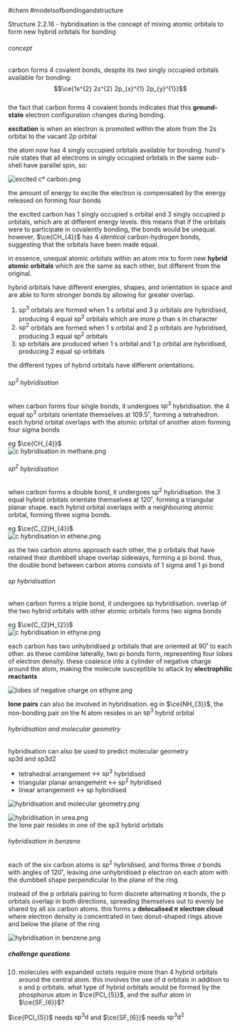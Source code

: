 #chem #modelsofbondingandstructure   
  
Structure 2.2.16 - hybridisation is the concept of mixing atomic orbitals to form new hybrid orbitals for bonding  
  
###### concept  
  
carbon forms 4 covalent bonds, despite its *two* singly occupied orbitals available for bonding:  
$$\ce{1s^{2} 2s^{2} 2p_{x}^{1} 2p_{y}^{1}}$$  
the fact that carbon forms 4 covalent bonds indicates that this **ground-state** electron configuration changes during bonding.  
  
**excitation** is when an electron is promoted within the atom from the 2s orbital to the vacant 2p orbital  
  
the atom now has 4 singly occupied orbitals available for bonding. hund's rule states that all electrons in singly occupied orbitals in the same sub-shell have parallel spin, so:  
  
![excited c* carbon.png](Media/1%20Structure/1.2/2%20covalent/excited%20c*%20carbon.png)  
  
the amount of energy to excite the electron is compensated by the energy released on forming four bonds  
  
the excited carbon has 1 singly occupied s orbital and 3 singly occupied p orbitals, which are at different energy levels. this means that if the orbitals were to participate in covalently bonding, the bonds would be unequal. however, $\ce{CH_{4}}$ has 4 *identical* carbon-hydrogen bonds, suggesting that the orbitals have been made equal.  
  
in essence, unequal atomic orbitals within an atom mix to form new **hybrid atomic orbitals** which are the same as each other, but different from the original.  
  
hybrid orbitals have different energies, shapes, and orientation in space and are able to form stronger bonds by allowing for greater overlap.  
  
1. $\text{sp}^{3}$ orbitals are formed when 1 s orbital and 3 p orbitals are hybridised, producing 4 equal $\text{sp}^{3}$ orbitals which are more p than s in character  
2. $\text{sp}^{2}$ orbitals are formed when 1 s orbital and 2 p orbitals are hybridised, producing 3 equal $\text{sp}^{2}$ orbitals  
3. $\text{sp}$ orbitals are produced when 1 s orbital and 1 p orbital are hybridised, producing 2 equal $\text{sp}$ orbitals  
  
the different types of hybrid orbitals have different orientations.  
  
###### $\text{sp}^{3}$ hybridisation  
when carbon forms four single bonds, it undergoes $\text{sp}^{3}$ hybridisation. the 4 equal $\text{sp}^{3}$ orbitals orientate themselves at 109.5˚, forming a tetrahedron. each hybrid orbital overlaps with the atomic orbital of another atom forming four sigma bonds  
  
eg $\ce{CH_{4}}$  
![c hybridisation in methane.png](Media/1%20Structure/1.2/2%20covalent/c%20hybridisation%20in%20methane.png)  
  
###### $\text{sp}^{2}$ hybridisation  
when carbon forms a double bond, it undergoes $\text{sp}^{2}$ hybridisation. the 3 equal hybrid orbitals orientate themselves at 120˚, forming a triangular planar shape. each hybrid orbital overlaps with a neighbouring atomic orbital, forming three sigma bonds.  
  
eg $\ce{C_{2}H_{4}}$  
![c hybridisation in ethene.png](Media/1%20Structure/1.2/2%20covalent/c%20hybridisation%20in%20ethene.png)  
  
as the two carbon atoms approach each other, the p orbitals that have retained their dumbbell shape overlap sideways, forming a pi bond. thus, the double bond between carbon atoms consists of 1 sigma and 1 pi bond  
  
###### $\text{sp}$ hybridisation  
when carbon forms a triple bond, it undergoes $\text{sp}$ hybridisation. overlap of the two hybrid orbitals with other atomic orbitals forms two sigma bonds  
  
eg $\ce{C_{2}H_{2}}$  
![c hybridisation in ethyne.png](Media/1%20Structure/1.2/2%20covalent/c%20hybridisation%20in%20ethyne.png)  
  
each carbon has two unhybridised p orbitals that are oriented at 90˚ to each other. as these combine laterally, two pi bonds form, representing four lobes of electron density. these coalesce into a cylinder of negative charge around the atom, making the molecule susceptible to attack by **electrophilic reactants**  
  
![lobes of negative charge on ethyne.png](Media/1%20Structure/1.2/2%20covalent/lobes%20of%20negative%20charge%20on%20ethyne.png)  
  
**lone pairs** can also be involved in hybridisation. eg in $\ce{NH_{3}}$, the non-bonding pair on the N atom resides in an $\text{sp}^{3}$ hybrid orbital  
  
###### hybridisation and molecular geometry  
  
hybridisation can also be used to predict molecular geometry  
sp3d and sp3d2  
- tetrahedral arrangement $\leftrightarrow\ \text{sp}^{3}$ hybridised  
- triangular planar arrangement $\leftrightarrow\ \text{sp}^{2}$ hybridised  
- linear arrangement $\leftrightarrow\ \text{sp}$ hybridised  
  
![hybridisation and molecular geometry.png](Media/1%20Structure/1.2/2%20covalent/hybridisation%20and%20molecular%20geometry.png)  
  
![hybridisation in urea.png](Media/1%20Structure/1.2/2%20covalent/hybridisation%20in%20urea.png)  
the lone pair resides in one of the sp3 hybrid orbitals  
  
###### hybridisation in benzene  
  
each of the six carbon atoms is $\text{sp}^{2}$ hybridised, and forms three $\sigma$ bonds with angles of 120˚, leaving one unhybridised $\text{p}$ electron on each atom with the dumbbell shape perpendicular to the plane of the ring.  
  
instead of the p orbitals pairing to form discrete alternating $\pi$ bonds, the p orbitals overlap in both directions, spreading themselves out to evenly be shared by all six carbon atoms. this forms a **delocalised $\pi$ electron cloud** where electron density is concentrated in two donut-shaped rings above and below the plane of the ring  
  
![hybridisation in benzene.png](Media/1%20Structure/1.2/2%20covalent/hybridisation%20in%20benzene.png)  
  
  
##### challenge questions  
10. molecules with expanded octets require more than 4 hybrid orbitals around the central atom. this involves the use of d orbitals in addition to s and p orbitals. what type of hybrid orbitals would be formed by the phosphorus atom in $\ce{PCl_{5}}$, and the sulfur atom in $\ce{SF_{6}}$?  
  
$\ce{PCl_{5}}$ needs $\text{sp}^{3}\text{d}$ and $\ce{SF_{6}}$ needs $\text{sp}^{3}\text{d}^{2}$   
  
